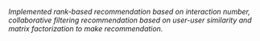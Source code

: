 *Implemented rank-based recommendation based on interaction number, collaborative filtering recommendation based on user-user similarity and matrix factorization to make recommendation.*
